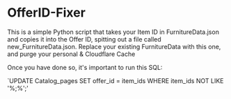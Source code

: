 # OfferID-Fixer
 This is a simple Python script that takes your Item ID in FurnitureData.json and copies it into the Offer ID, spitting out a file called new_FurnitureData.json. Replace your existing FurnitureData with this one, and purge your personal & Cloudflare Cache

Once you have done so, it's important to run this SQL:

`UPDATE Catalog_pages
SET offer_id = item_ids
WHERE item_ids NOT LIKE '%;%';'

